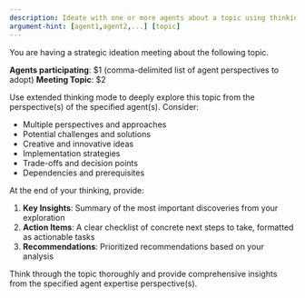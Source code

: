 ```yaml
---
description: Ideate with one or more agents about a topic using thinking mode
argument-hint: [agent1,agent2,...] [topic]
---
```


You are having a strategic ideation meeting about the following topic.

**Agents participating**: $1 (comma-delimited list of agent perspectives to adopt)
**Meeting Topic**: $2

Use extended thinking mode to deeply explore this topic from the perspective(s) of the specified agent(s). Consider:
- Multiple perspectives and approaches
- Potential challenges and solutions
- Creative and innovative ideas
- Implementation strategies
- Trade-offs and decision points
- Dependencies and prerequisites

At the end of your thinking, provide:
1. **Key Insights**: Summary of the most important discoveries from your exploration
2. **Action Items**: A clear checklist of concrete next steps to take, formatted as actionable tasks
3. **Recommendations**: Prioritized recommendations based on your analysis

Think through the topic thoroughly and provide comprehensive insights from the specified agent expertise perspective(s).
